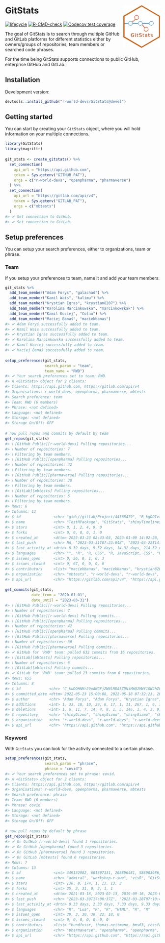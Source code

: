 
<!-- README.md is generated from README.Rmd. Please edit that file -->

# GitStats <img src="man/figures/GitStats_logo.png" align="right" height="138" style="float:right; height:138px;"/>

<!-- badges: start -->

[![lifecycle](https://img.shields.io/badge/lifecycle-experimental-orange.svg)](https://lifecycle.r-lib.org/articles/stages.html#experimental)
[![R-CMD-check](https://github.com/r-world-devs/GitStats/workflows/R-CMD-check/badge.svg)](https://github.com/r-world-devs/GitStats/actions)
[![Codecov test
coverage](https://codecov.io/gh/r-world-devs/GitStats/branch/devel/graph/badge.svg)](https://app.codecov.io/gh/r-world-devs/GitStats?branch=devel)
<!-- badges: end -->

The goal of GitStats is to search through multiple GitHub and GitLab
platforms for different statistics either by owners/groups of
repositories, team members or searched code phrases.

For the time being GitStats supports connections to public GitHub,
enterprise GitHub and GitLab.

## Installation

Development version:

``` r
devtools::install_github("r-world-devs/GitStats@devel")
```

## Getting started

You can start by creating your `GitStats` object, where you will hold
information on your multiple connections.

``` r
library(GitStats)
library(magrittr)

git_stats <- create_gitstats() %>%
  set_connection(
    api_url = "https://api.github.com",
    token = Sys.getenv("GITHUB_PAT"),
    orgs = c("r-world-devs", "openpharma", "pharmaverse")
  ) %>%
  set_connection(
    api_url = "https://gitlab.com/api/v4",
    token = Sys.getenv("GITLAB_PAT"),
    orgs = c("mbtests")
  ) 
#> ✔ Set connection to GitHub.
#> ✔ Set connection to GitLab.
```

## Setup preferences

You can setup your search preferences, either to organizations, team or
phrase.

### Team

If you setup your preferences to team, name it and add your team
members:

``` r
git_stats %>%
  add_team_member("Adam Foryś", "galachad") %>%
  add_team_member("Kamil Wais", "kalimu") %>%
  add_team_member("Krystian Igras", "krystian8207") %>%
  add_team_member("Karolina Marcinkowska", "marcinkowskak") %>%
  add_team_member("Kamil Koziej", "Cotau") %>%
  add_team_member("Maciej Banaś", "maciekbanas")
#> ✔ Adam Foryś successfully added to team.
#> ✔ Kamil Wais successfully added to team.
#> ✔ Krystian Igras successfully added to team.
#> ✔ Karolina Marcinkowska successfully added to team.
#> ✔ Kamil Koziej successfully added to team.
#> ✔ Maciej Banaś successfully added to team.

setup_preferences(git_stats,
                  search_param = "team",
                  team_name = "RWD")
#> ✔ Your search preferences set to team: RWD.
#> A <GitStats> object for 2 clients:
#> Clients: https://api.github.com, https://gitlab.com/api/v4
#> Organisations: r-world-devs, openpharma, pharmaverse, mbtests
#> Search preference: team
#> Team: RWD (6 members)
#> Phrase: <not defined>
#> Language: <not defined>
#> Storage: <not defined>
#> Storage On/Off: OFF

# now pull repos and commits by default by team
get_repos(git_stats)
#> ℹ [GitHub Public][r-world-devs] Pulling repositories...
#> ℹ Number of repositories: 7
#> ℹ Filtering by team members.
#> ℹ [GitHub Public][openpharma] Pulling repositories...
#> ℹ Number of repositories: 42
#> ℹ Filtering by team members.
#> ℹ [GitHub Public][pharmaverse] Pulling repositories...
#> ℹ Number of repositories: 30
#> ℹ Filtering by team members.
#> ℹ [GitLab][mbtests] Pulling repositories...
#> ℹ Number of repositories: 6
#> ℹ Filtering by team members.
#> Rows: 6
#> Columns: 13
#> $ id               <chr> "gid://gitlab/Project/44565479", "R_kgDOIvtxsg", "R_k…
#> $ name             <chr> "TestRPackage", "GitStats", "shinyTimelines", "facets…
#> $ stars            <int> 0, 1, 2, 4, 9, 0
#> $ forks            <int> 0, 0, 0, 0, 1, 0
#> $ created_at       <dttm> 2023-03-23 08:43:03, 2023-01-09 14:02:20, 2023-02-21 …
#> $ last_push        <chr> NA, "2023-03-31T07:23:04Z", "2023-03-22T14:12:29Z", "…
#> $ last_activity_at <drtn> 8.32 days, 9.32 days, 14.32 days, 214.32 days, 235.3…
#> $ languages        <chr> "", "R", "R, CSS", "R, JavaScript, CSS", "R", "R"
#> $ issues_open      <int> 0, 56, 0, 1, 0, 3
#> $ issues_closed    <int> 0, 67, 0, 0, 0, 0
#> $ contributors     <list> "maciekbanas", "maciekbanas", "krystian8207", "galach…
#> $ organization     <chr> "mbtests", "r-world-devs", "r-world-devs", "openphar…
#> $ api_url          <chr> "https://gitlab.com/api/v4", "https://api.github.com"…

get_commits(git_stats, 
            date_from = "2020-01-01",
            date_until = "2023-03-31")
#> ℹ [GitHub Public][r-world-devs] Pulling repositories...
#> ℹ Number of repositories: 7
#> ℹ [GitHub Public][r-world-devs] Pulling commits...
#> ℹ [GitHub Public][openpharma] Pulling repositories...
#> ℹ Number of repositories: 42
#> ℹ [GitHub Public][openpharma] Pulling commits...
#> ℹ [GitHub Public][pharmaverse] Pulling repositories...
#> ℹ Number of repositories: 30
#> ℹ [GitHub Public][pharmaverse] Pulling commits...
#> ✔ GitHub for 'RWD' team: pulled 632 commits from 16 repositories.
#> ℹ [GitLab][mbtests] Pulling repositories...
#> ℹ Number of repositories: 6
#> ℹ [GitLab][mbtests] Pulling commits...
#> ✔ GitLab for 'RWD' team: pulled 23 commits from 6 repositories.
#> Rows: 655
#> Columns: 8
#> $ id             <chr> "C_kwDOHNMr29oAKGFjZWNlMDA5ZDNiMWQ2MWY1OWJhZGVlNmNmMzg2…
#> $ committed_date <dttm> 2022-05-23 15:00:08, 2022-05-18 07:32:23, 2023-03-01 1…
#> $ author         <chr> "Adam Forys", "Adam Forys", "Krystian Igras", "Krystian…
#> $ additions      <int> 1, 33, 18, 10, 29, 8, 17, 1, 11, 267, 1, 6, 3, 20, 164,…
#> $ deletions      <int> 1, 6, 11, 7, 14, 4, 8, 1, 5, 146, 1, 4, 3, 9, 107, 21, …
#> $ repository     <chr> "shinyGizmo", "shinyGizmo", "shinyGizmo", "shinyGizmo",…
#> $ organization   <chr> "r-world-devs", "r-world-devs", "r-world-devs", "r-worl…
#> $ api_url        <chr> "https://api.github.com", "https://api.github.com", "ht…
```

### Keyword

With `GitStats` you can look for the activity connected to a certain
phrase.

``` r
setup_preferences(git_stats,
                  search_param = "phrase",
                  phrase = "covid")
#> ✔ Your search preferences set to phrase: covid.
#> A <GitStats> object for 2 clients:
#> Clients: https://api.github.com, https://gitlab.com/api/v4
#> Organisations: r-world-devs, openpharma, pharmaverse, mbtests
#> Search preference: phrase
#> Team: RWD (6 members)
#> Phrase: covid
#> Language: <not defined>
#> Storage: <not defined>
#> Storage On/Off: OFF

# now pull repos by default by phrase
get_repos(git_stats)
#> ✔ On GitHub [r-world-devs] found 1 repositories.
#> ✔ On GitHub [openpharma] found 3 repositories.
#> ✔ On GitHub [pharmaverse] found 3 repositories.
#> ✔ On GitLab [mbtests] found 0 repositories.
#> Rows: 7
#> Columns: 13
#> $ id               <int> 349132982, 601307131, 208896481, 586903986, 396118006…
#> $ name             <chr> "admiral", "workshop-r-swe", "visR", "GitStats", "pha…
#> $ stars            <int> 136, 8, 174, 1, 13, 13, 3
#> $ forks            <int> 35, 2, 31, 0, 3, 1, 1
#> $ created_at       <dttm> 2021-03-18, 2023-02-13, 2019-09-16, 2023-01-09, 2021-…
#> $ last_push        <chr> "2023-03-30T17:00:37Z", "2023-03-28T07:10:44Z", "2022…
#> $ last_activity_at <drtn> 0.33 days, 2.33 days, 7.33 days, 9.33 days, 14.33 da…
#> $ languages        <chr> "R", "Lua", "R", "R", "HTML", "R", "R"
#> $ issues_open      <int> 30, 3, 30, 30, 22, 18, 0
#> $ issues_closed    <int> 0, 0, 0, 0, 0, 0, 0
#> $ contributors     <list> "bundfussr, thomas-neitmann, bms63, rossfarrugia, mil…
#> $ organization     <chr> "pharmaverse", "openpharma", "openpharma", "r-world-…
#> $ api_url          <chr> "https://api.github.com", "https://api.github.com", "…
```
